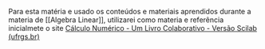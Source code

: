 Para esta matéria e usado os conteúdos e materiais aprendidos durante a materia de  [[Algebra Linear]], utilizarei como materia e referência inicialmete o site [Cálculo Numérico - Um Livro Colaborativo - Versão Scilab (ufrgs.br)](https://www.ufrgs.br/reamat/CalculoNumerico/livro-sci/main.html)


